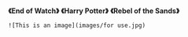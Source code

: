 **《End of Watch》**
**《Harry Potter》**
**《Rebel of the Sands》**

```
![This is an image](images/for use.jpg)
```

